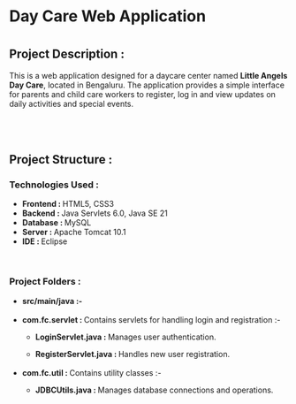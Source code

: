 <h1>Day Care Web Application<h1/>
<h2>Project Description :</h2> 
This is a web application designed for a daycare center named <b>Little Angels Day Care</b>, located in Bengaluru. The application provides a simple interface for parents and child care workers to register, log in and view updates on daily activities and special events. <br> <br> <br> <br>
<h2>Project Structure :</h2>
<h3>Technologies Used :</h3> 
<ul><li><b>Frontend : </b>HTML5, CSS3</li>
<li><b>Backend : </b>Java Servlets 6.0, Java SE 21</li>
  <li><b>Database : </b>MySQL</li>
  <li><b>Server : </b>Apache Tomcat 10.1</li>
  <li><b>IDE : </b>Eclipse</li>
</ul> <br>
<h3>Project Folders :</h3>
<ul><li><b>src/main/java :-</b></li><br>
  <li><b>com.fc.servlet : </b>Contains servlets for handling login and registration :- </li>
   <ul><li><b>LoginServlet.java : </b>Manages user authentication.</li>
    </ul>
    <ul><li><b>RegisterServlet.java : </b>Handles new user registration.</li>
    </ul>
 <br>
<li><b>com.fc.util : </b>Contains utility classes :- </li>
   <ul><li><b>JDBCUtils.java : </b>Manages database connections and operations.</li>
    </ul>
</ul>
